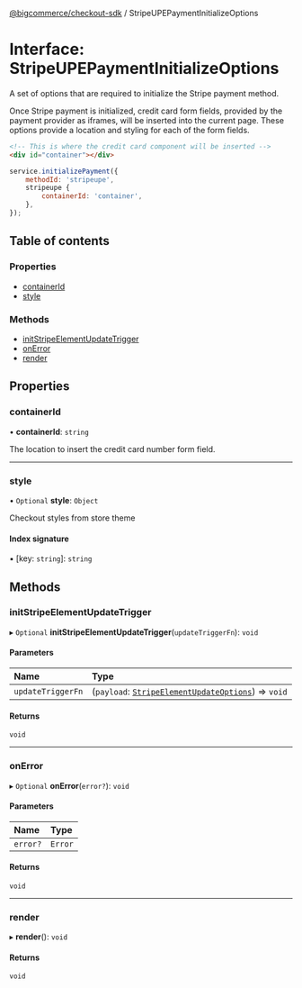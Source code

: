 [@bigcommerce/checkout-sdk](../README.md) / StripeUPEPaymentInitializeOptions

# Interface: StripeUPEPaymentInitializeOptions

A set of options that are required to initialize the Stripe payment method.

Once Stripe payment is initialized, credit card form fields, provided by the
payment provider as iframes, will be inserted into the current page. These
options provide a location and styling for each of the form fields.

```html
<!-- This is where the credit card component will be inserted -->
<div id="container"></div>
```

```js
service.initializePayment({
    methodId: 'stripeupe',
    stripeupe {
        containerId: 'container',
    },
});
```

## Table of contents

### Properties

- [containerId](StripeUPEPaymentInitializeOptions.md#containerid)
- [style](StripeUPEPaymentInitializeOptions.md#style)

### Methods

- [initStripeElementUpdateTrigger](StripeUPEPaymentInitializeOptions.md#initstripeelementupdatetrigger)
- [onError](StripeUPEPaymentInitializeOptions.md#onerror)
- [render](StripeUPEPaymentInitializeOptions.md#render)

## Properties

### containerId

• **containerId**: `string`

The location to insert the credit card number form field.

___

### style

• `Optional` **style**: `Object`

Checkout styles from store theme

#### Index signature

▪ [key: `string`]: `string`

## Methods

### initStripeElementUpdateTrigger

▸ `Optional` **initStripeElementUpdateTrigger**(`updateTriggerFn`): `void`

#### Parameters

| Name | Type |
| :------ | :------ |
| `updateTriggerFn` | (`payload`: [`StripeElementUpdateOptions`](StripeElementUpdateOptions.md)) => `void` |

#### Returns

`void`

___

### onError

▸ `Optional` **onError**(`error?`): `void`

#### Parameters

| Name | Type |
| :------ | :------ |
| `error?` | `Error` |

#### Returns

`void`

___

### render

▸ **render**(): `void`

#### Returns

`void`
